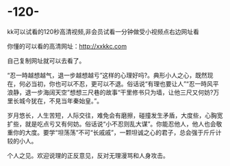 # -120-
kk可以试看的120秒高清视频,非会员试看一分钟做受小视频点右边网址看


你懂的可以看的高清网址：http://xxkkc.com

自己复制网址就可以去看了。



“忍一時越想越气，退一步越想越亏”这样的心理好吗?。典形小人之心，既然现在，何必当初，你也可以不忍，更可以不退。俗话说“有理也要让人”“忍一時风平浪静，退一步海阔天空”想想三尺巷的故事“干里修书只为墙，让他三尺又何妨?万里长城今犹在，不見当年秦始皇。”。

岁月悠长，人生苦短，人际交往，难免会有磨擦，碰撞发生矛盾，大度些，心胸宽扩些，就是吃点亏又有何妨。俗话说“小不忍则乱大谋”。你能忍他人，他人也会敬重你的大度。要学“坦荡荡”不可“长戚戚”，一颗坦诚之心的君子，总会强于斤斤计较的小人。

个人之见。欢迎说理的正反意见，反对无理漫骂和人身攻击。
